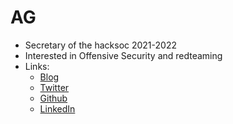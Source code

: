 # AG

* Secretary of the hacksoc 2021-2022
* Interested in Offensive Security and redteaming
* Links:
	* [Blog](https://muir.land)
	* [Twitter](https://twitter.com/MuirlandOracle)
	* [Github](https://github.com/MuirlandOracle)
	* [LinkedIn](https://www.linkedin.com/in/agcyber/)
